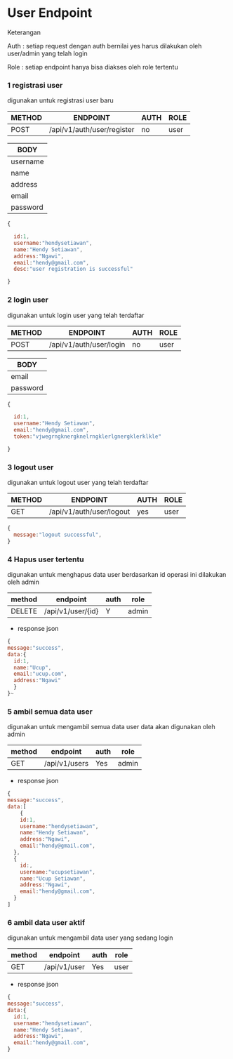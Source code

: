 # User Endpoint

<p>Keterangan</p>
<p>Auth : setiap request dengan auth bernilai yes harus dilakukan oleh user/admin yang telah login </p>
<p>Role : setiap endpoint hanya bisa diakses oleh role tertentu </p>

### 1 registrasi user

digunakan untuk registrasi user baru

| METHOD | ENDPOINT                   | AUTH | ROLE |
| ------ | -------------------------- | ---- | ---- |
| POST   | /api/v1/auth/user/register | no   | user |

| BODY     |
| -------- |
| username |
| name     |
| address  |
| email    |
| password |

```js
{

  id:1,
  username:"hendysetiawan",
  name:"Hendy Setiawan",
  address:"Ngawi",
  email:"hendy@gmail.com",
  desc:"user registration is successful"

}

```

### 2 login user

digunakan untuk login user yang telah terdaftar

| METHOD | ENDPOINT                | AUTH | ROLE |
| ------ | ----------------------- | ---- | ---- |
| POST   | /api/v1/auth/user/login | no   | user |

| BODY     |
| -------- |
| email    |
| password |

```js
{

  id:1,
  username:"Hendy Setiawan",
  email:"hendy@gmail.com",
  token:"vjwegrngknergknelrngklerlgnergklerklkle"

}

```

### 3 logout user

digunakan untuk logout user yang telah terdaftar

| METHOD | ENDPOINT                 | AUTH | ROLE |
| ------ | ------------------------ | ---- | ---- |
| GET    | /api/v1/auth/user/logout | yes  | user |

```js
{
  message:"logout successful",
}

```

### 4 Hapus user tertentu

digunakan untuk menghapus data user berdasarkan id
operasi ini dilakukan oleh admin

| method | endpoint          | auth | role  |
| ------ | ----------------- | ---- | ----- |
| DELETE | /api/v1/user/{id} | Y    | admin |

- response json

```js
{
message:"success",
data:{
  id:1,
  name:"Ucup",
  email:"ucup.com",
  address:"Ngawi"
  }
}~
```

### 5 ambil semua data user

digunakan untuk mengambil semua data user
data akan digunakan oleh admin

| method | endpoint      | auth | role  |
| ------ | ------------- | ---- | ----- |
| GET    | /api/v1/users | Yes  | admin |

- response json

```js
{
message:"success",
data:[
    {
    id:1,
    username:"hendysetiawan",
    name:"Hendy Setiawan",
    address:"Ngawi",
    email:"hendy@gmail.com",
  },
  {
    id:,
    username:"ucupsetiawan",
    name:"Ucup Setiawan",
    address:"Ngawi",
    email:"hendy@gmail.com",
  }
]
```

### 6 ambil data user aktif

digunakan untuk mengambil data user yang sedang login

| method | endpoint     | auth | role |
| ------ | ------------ | ---- | ---- |
| GET    | /api/v1/user | Yes  | user |

- response json

```js
{
message:"success",
data:{
  id:1,
  username:"hendysetiawan",
  name:"Hendy Setiawan",
  address:"Ngawi",
  email:"hendy@gmail.com",
}
```
